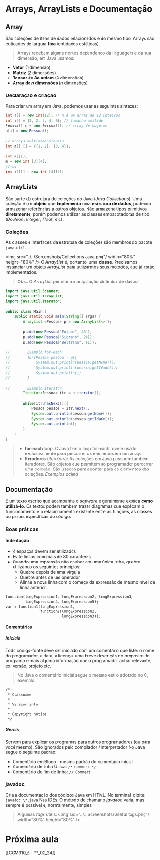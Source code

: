 # Arrays, ArrayLists e Documentação
## Array
São coleções de itens de dados relacionados e do mesmo tipo. Arrays são entidades de largura **fixa** (entidades estáticas).
>Arrays recebem alguns nomes dependendo da linguagem e da sua dimensão, em Java usamos:
- **Vetor** (1 dimensão)
- **Matriz** (2 dimensões)
- **Tensor de 3a ordem** (3 dimensões)
- **Array de $n$ dimensões** ($n$ dimensões)

### Declaração e criação
Para criar um array em Java, podemos usar as seguintes sintaxes:
```java
int n[] = new int[12]; // n é um array de 12 inteiros
int n[] = {1, 2, 3, 4, 5}; // tamanho omitido
Pessoa[] n = new Pessoa[5]; // array de objetos
n[i] = new Pessoa();

// arrays multidimensionais
int m[] [] = {{1, 2}, {3, 4}};

int m[][];
m = new int [3][4];
// ou
int n[][] = new int [3][4];
```

## ArrayLists
São parte da estrutura de coleções do Java (*Java Collections*). Uma coleção é um **objeto** que **implementa** uma **estrutura de dados**, podendo armazenar referências a outros objetos.
Não armazena tipos primitivos **diretamente**, porém podemos utilizar as classes empacotadoras de tipo (*Boolean*, *Integer*, *Float*, etc).
### Coleções
As classes e interfaces da estrutura de coleções são membros do pacote `java.util`.

<img src="../../Screenshots/Collections Java.png"/ width="80%" height="80%" />
O *ArrayList* é, portanto, uma **classe**. Precisamos instanciar um objeto *ArrayList* para utilizarmos seus métodos, que já estão implementados.
> Obs.: O *ArrayList* permite a manipulação dinâmica de dados!

```java
import java.util.Scanner;
import java.util.ArrayList;
import java.util.Iterator;

public class Main {
    public static void main(String[] args) {
        ArrayList <Pessoa> p = new ArrayList<>();
        
        p.add(new Pessoa("Fulano", 43));
        p.add(new Pessoa("Sicrano", 28));
        p.add(new Pessoa("Beltrano", 61));
        
//        Examplo for-each
//        for(Pessoa pessoa : p){
//            System.out.println(pessoa.getNome());
//            System.out.println(pessoa.getIdade());
//            System.out.println();
//        }

//        Examplo iterator
        Iterator<Pessoa> itr = p.iterator();
        
        while(itr.hasNext()){
            Pessoa pessoa = itr.next();
            System.out.println(pessoa.getNome());
            System.out.println(pessoa.getIdade());
            System.out.println();
        }
    }
}
```

>- **for-each** loop: O Java tem o loop for-each, que é usado exclusivamente para percorrer os elementos em um array.
>- **Iteradores** (*iterators*): As coleções em Java possuem também iteradores. São objetos que permitem ao programador percorrer uma coleção. São usados para apontar para os elementos das coleções.
>*Exemplos acima*

## Documentação
É um texto escrito que acompanha o *software* e geralmente explica
**como utilizá-lo**. Os textos podem também trazer diagramas que explicam o funcionamento e o relacionamento existente entre as funções, as classes ou partes específicas do código.
### Boas práticas
#### Indentação
- 4 espaços devem ser utilizados
- Evite linhas com mais de 80 caracteres
- Quando uma expressão não couber em uma única linha, quebre utilizando os seguintes princípios:
	- Quebre depois de uma vírgula
	- Quebre antes de um operador
	- Alinhe a nova linha com o começo da expressão de mesmo nível da linha anterior.

```
function(longExpression1, longExpression2, longExpression3,
		 longExpression4, longExpression5);
var = function1(longExpression1,
				function2(longExpression2,
						  longExpression3));
```
#### Comentários
##### Iniciais
Todo código-fonte deve ser iniciado com um comentário que liste: o nome do programador, a data, a licença, uma breve descrição do propósito do programa e mais alguma informação que o programador achar relevante, ex: versão, projeto etc.
> No Java o comentário inicial segue o mesmo estilo adotado no C, exemplo:

```
/*
 * Classname
 *
 * Version info
 *
 * Copyright notice
 */
```
##### Gerais
Servem para explicar os programas para outros programadores (ou para você mesmo). São ignorados pelo compilador / interpretador
No Java segue o seguinte padrão:
- Comentário em Bloco - mesmo padrão do comentário inicial
- Comentário de linha Única: `/* Comment */`
- Comentário de fim de linha: `// Comment`

### javadoc
Cria a documentação dos códigos Java em HTML.
No terminal, digite:
	`javadoc \*.java`
Nas IDEs:
	O método de chamar o *javadoc* varia, mas sempre é possível e, normalmente, simples
> Algumas *tags* úteis:
<img src="../../Screenshots/Useful tags.png"/ width="80%" height="80%" />
# Próxima aula
[[CCM310_6 - **_02_24]]